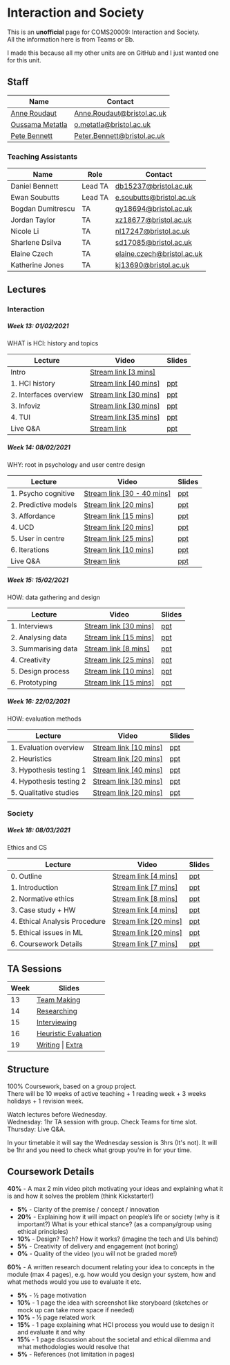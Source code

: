 # Interaction and Society
This is an **unofficial** page for COMS20009: Interaction and Society.  
All the information here is from Teams or Bb.

I made this because all my other units are on GitHub and I just wanted one for this unit.

## Staff

| Name | Contact |
| ---- | ------- |
| [Anne Roudaut](https://www.bristol.ac.uk/people/person/Anne-Roudaut-a7b95754-76b9-4a84-aa44-eec954f5c873) | [Anne.Roudaut@bristol.ac.uk](mailto:Anne.Roudaut@bristol.ac.uk) |
| [Oussama Metatla](https://www.bristol.ac.uk/people/person/Oussama-Metatla-d8a0f795-2a01-4509-9b1e-1fa2fd913d74/) | [o.metatla@bristol.ac.uk](mailto:o.metatla@bristol.ac.uk) |
| [Pete Bennett](http://www.peteinfo.com/) | [Peter.Bennett@bristol.ac.uk](mailto:Peter.Bennett@bristol.ac.uk) |

### Teaching Assistants

| Name | Role | Contact |
| ---- |----- | ------- |
| Daniel Bennett | Lead TA | [db15237@bristol.ac.uk](mailto:db15237@bristol.ac.uk) |
| Ewan Soubutts | Lead TA | [e.soubutts@bristol.ac.uk](mailto:e.soubutts@bristol.ac.uk) |
| Bogdan Dumitrescu | TA | [qy18694@bristol.ac.uk](mailto:qy18694@bristol.ac.uk) |
| Jordan Taylor | TA | [xz18677@bristol.ac.uk](mailto:xz18677@bristol.ac.uk) |
| Nicole Li | TA | [nl17247@bristol.ac.uk](mailto:nl17247@bristol.ac.uk) |
| Sharlene Dsilva | TA | [sd17085@bristol.ac.uk](mailto:sd17085@bristol.ac.uk) |
| Elaine Czech | TA | [elaine.czech@bristol.ac.uk](mailto:elaine.czech@bristol.ac.uk) |
| Katherine Jones | TA | [kj13690@bristol.ac.uk](mailto:kj13690@bristol.ac.uk) |

## Lectures

### Interaction

##### Week 13: 01/02/2021

WHAT is HCI: history and topics

| Lecture | Video | Slides |
| ------ | ---- | --- |
| Intro | [Stream link [3 mins]](https://web.microsoftstream.com/video/8002ce9a-6505-4b0f-a199-db0d2b52cd4a) |  |
| 1. HCI history | [Stream link [40 mins]](https://web.microsoftstream.com/video/2deffa4c-c1a2-4489-ae92-f99b660851cd) | [ppt](https://uob.sharepoint.com/:p:/r/teams/grp-InteractionSociety/Shared%20Documents/General/Lectures/WEEK13/Week13-Chunk%201-IntAndSoc-HCIhistory-40min.pptx?d=w0726ccda6f39462590ac67c6ce58610d&csf=1&web=1&e=bLyHJv) |
| 2. Interfaces overview | [Stream link [30 mins]](https://web.microsoftstream.com/video/9d5c85b2-32fe-45de-ae3a-20581a292db8) | [ppt](https://uob.sharepoint.com/:p:/r/teams/grp-InteractionSociety/Shared%20Documents/General/Lectures/WEEK13/Week13-Chunk%202-IntAndSoc-Interfaces%20overview-30min.pptx?d=w56115e39832944209163ee3d50e1feea&csf=1&web=1&e=2afO4H) |
| 3. Infoviz | [Stream link [30 mins]](https://web.microsoftstream.com/video/ec89410d-c5d7-4a89-9d1e-b257244b526f) | [ppt](https://uob.sharepoint.com/:p:/r/teams/grp-InteractionSociety/Shared%20Documents/General/Lectures/WEEK13/Week13-Chunk%203-IntAndSoc-Infoviz-30min.pptx?d=w2e521a7f05f9494ebba616cbfbddc336&csf=1&web=1&e=QcASIF) |
| 4. TUI | [Stream link [35 mins]](https://web.microsoftstream.com/video/a2f515e2-0c26-41a6-aa17-092d90a22e01) | [ppt](https://uob.sharepoint.com/:p:/r/teams/grp-InteractionSociety/Shared%20Documents/General/Lectures/WEEK13/Week13-Chunk%204-IntAndSoc-TUI-35min.pptx?d=we7838b6eefd041a5a565c9f2159cfdab&csf=1&web=1&e=vneH8i) |
| Live Q&A | [Stream link](https://web.microsoftstream.com/video/bb6c697c-930b-4c0b-94c0-a790b1b416f6) | [ppt](https://uob.sharepoint.com/:p:/r/teams/grp-InteractionSociety/Shared%20Documents/General/Lectures/WEEK13/Week13-Chunk%205-IntAndSoc-Introduction.pptx?d=wcd8fe2b27cdc4d0d82ea0ba598f7a3a4&csf=1&web=1&e=MLiVMp) |

##### Week 14: 08/02/2021

WHY: root in psychology and user centre design

| Lecture | Video | Slides |
| ------ | ---- | --- |
| 1. Psycho cognitive | [Stream link [30 - 40 mins]](https://web.microsoftstream.com/video/b160bed6-5465-4141-b3fc-dd4fe293b66f) | [ppt](https://uob.sharepoint.com/:p:/r/teams/grp-InteractionSociety/Shared%20Documents/General/Lectures/WEEK14/Week14-Chunk%201-IntAndSoc-PsychoCognitive-30-40min.pptx?d=wad362f391412414c8ec319e5c71f1103&csf=1&web=1&e=9VWuQ8) |
| 2. Predictive models | [Stream link [20 mins]](https://web.microsoftstream.com/video/ae5775fe-cd00-4a31-b012-d6ca5daa4b88) | [ppt](https://uob.sharepoint.com/:p:/r/teams/grp-InteractionSociety/Shared%20Documents/General/Lectures/WEEK14/Week14-Chunk%202-IntAndSoc-PredictiveModels-20min.pptx?d=wfbdbdc128b0f467b988cb960d053067c&csf=1&web=1&e=Uw0Jd2) |
| 3. Affordance | [Stream link [15 mins]](https://web.microsoftstream.com/video/c1eab9c9-7036-48e5-992f-9b5fa77237f0) | [ppt](https://uob.sharepoint.com/:p:/r/teams/grp-InteractionSociety/Shared%20Documents/General/Lectures/WEEK14/Week14-Chunk%203-IntAndSoc-Affordance-15min.pptx?d=wed07c5d5bfcb4c7eae531aacdcd47445&csf=1&web=1&e=U5qqaq) |
| 4. UCD | [Stream link [20 mins]](https://web.microsoftstream.com/video/84165df4-6c45-4732-b796-8a1f44739ef2) | [ppt](https://uob.sharepoint.com/:p:/r/teams/grp-InteractionSociety/Shared%20Documents/General/Lectures/WEEK14/Week14-Chunk%204-IntAndSoc-UCD-20min.pptx?d=w7cafac71fe9c4e2a91723096447f51d5&csf=1&web=1&e=fGESQt) |
| 5. User in centre | [Stream link [25 mins]](https://web.microsoftstream.com/video/fc51f160-b10b-4239-81cc-f3e355aef625) | [ppt](https://uob.sharepoint.com/:p:/r/teams/grp-InteractionSociety/Shared%20Documents/General/Lectures/WEEK14/Week14-Chunk%205-IntAndSoc-UserInCenter-25min.pptx?d=wb3bbd13d218b47f2865a3bfc1cd00e02&csf=1&web=1&e=utdtCD) |
| 6. Iterations | [Stream link [10 mins]](https://web.microsoftstream.com/video/ea2e909f-ab6d-4fad-8851-47235a148794) | [ppt](https://uob.sharepoint.com/:p:/r/teams/grp-InteractionSociety/Shared%20Documents/General/Lectures/WEEK14/Week14-Chunk%206-IntAndSoc-Iterations-10min.pptx?d=w8460c381b51841428cb1f8b3fa8f2050&csf=1&web=1&e=A6BtKV) |
| Live Q&A | [Stream link](https://web.microsoftstream.com/video/e2ba8c13-b86a-4a2b-b63b-c03822fdda91) | [ppt](https://uob.sharepoint.com/:p:/r/teams/grp-InteractionSociety/Shared%20Documents/General/QA-IntAndSoc-20-21.pptx?d=w8f783a14440c4de98fd98ad02dcab645&csf=1&web=1&e=7rJ3Dn) |

##### Week 15: 15/02/2021

HOW: data gathering and design

| Lecture | Video | Slides |
| ------ | ---- | --- |
| 1. Interviews | [Stream link [30 mins]](https://web.microsoftstream.com/video/6200ee2f-f30a-41de-943c-3c9c152fcef4) | [ppt](https://uob.sharepoint.com/:p:/r/teams/grp-InteractionSociety/Shared%20Documents/General/Lectures/WEEK15/Week15-Chunk%201-IntAndSoc-Interview-30min.pptx?d=w53dd827d230e461e9ecd9618123c7a4e&csf=1&web=1&e=63HxHL) |
| 2. Analysing data| [Stream link [15 mins]](https://web.microsoftstream.com/video/f696a7a1-98d7-4e00-a529-7ca3682aeb2b) | [ppt](https://uob.sharepoint.com/:p:/r/teams/grp-InteractionSociety/Shared%20Documents/General/Lectures/WEEK15/Week15-Chunk%202-IntAndSoc-Needfinding-15min.pptx?d=w7b9116c259f240ca90d39fe01b443b34&csf=1&web=1&e=4AqII0) |
| 3. Summarising data| [Stream link [8 mins]](https://web.microsoftstream.com/video/24615f39-1a8f-423f-9367-6feacb69cf71) | [ppt](https://uob.sharepoint.com/:p:/r/teams/grp-InteractionSociety/Shared%20Documents/General/Lectures/WEEK15/Week15-Chunk%203-IntAndSoc-PersonaScenarioStoryboard-8min.pptx?d=wbdecb0a76e0349bbbe4be795ed5faed3&csf=1&web=1&e=HaqC68) |
| 4. Creativity | [Stream link [25 mins]](https://web.microsoftstream.com/video/e5fafa5c-d8aa-4728-858d-1b31f4d57144) | [ppt](https://uob.sharepoint.com/:p:/r/teams/grp-InteractionSociety/Shared%20Documents/General/Lectures/WEEK15/Week15-Chunk%204-IntAndSoc-Creativity-25min.pptx?d=w5101778f41454193ba4bfabd38e97a43&csf=1&web=1&e=RHoEyN) |
| 5. Design process | [Stream link [10 mins]](https://web.microsoftstream.com/video/ca012fac-3a3e-4840-9c61-7e924a4361c4) | [ppt](https://uob.sharepoint.com/:p:/r/teams/grp-InteractionSociety/Shared%20Documents/General/Lectures/WEEK15/Week15-Chunk%205-IntAndSoc-DesignProcess-10min.pptx?d=wbf252519cc72424d81bd53f498bfeaeb&csf=1&web=1&e=LaPFiF) |
| 6. Prototyping | [Stream link [15 mins]](https://web.microsoftstream.com/video/d56efcd8-8a21-46ff-8795-e2deb9e58a0b) | [ppt](https://uob.sharepoint.com/:p:/r/teams/grp-InteractionSociety/Shared%20Documents/General/Lectures/WEEK15/Week15-Chunk%206-IntAndSoc-Protyping-25min.pptx?d=wdbde6b052424453186a2e1d8ab851f40&csf=1&web=1&e=dnWAyh) |

##### Week 16: 22/02/2021

HOW: evaluation methods

| Lecture | Video | Slides |
| ------ | ---- | --- |
| 1. Evaluation overview | [Stream link [10 mins]](https://web.microsoftstream.com/video/e136684a-ad7e-4371-be37-3599f4622735) | [ppt](https://uob.sharepoint.com/:p:/r/teams/grp-InteractionSociety/Shared%20Documents/General/Lectures/WEEK16/Week16-Chunk%201-IntAndSoc-EvaluationOverview-10min.pptx?d=w3b263bd0683d406d902cf1a0459a5e54&csf=1&web=1&e=hIW0i7) |
| 2. Heuristics | [Stream link [20 mins]](https://web.microsoftstream.com/video/8e1482e1-e27c-41f6-8252-34b286872ded) | [ppt](https://uob.sharepoint.com/:p:/r/teams/grp-InteractionSociety/Shared%20Documents/General/Lectures/WEEK16/Week16-Chunk%202-IntAndSoc-Heuristics-20min.pptx?d=w184230debf524c459d8d3b662cdc5ec2&csf=1&web=1&e=rEqSdV) |
| 3. Hypothesis testing 1 | [Stream link [40 mins]](https://web.microsoftstream.com/video/10774390-781f-41c6-9631-722d290c41f7) | [ppt](https://uob.sharepoint.com/:p:/r/teams/grp-InteractionSociety/Shared%20Documents/General/Lectures/WEEK16/Week16-Chunk%203%20and%204-IntAndSoc-hypothesistesting70min.pptx?d=wdecfbaf3bd7b4a9b9c9949f2836b9fcc&csf=1&web=1&e=fCa12t) |
| 4. Hypothesis testing 2 | [Stream link [30 mins]](https://web.microsoftstream.com/video/6d3ccb38-459c-4258-8a0a-d6433289b6d7) | [ppt](https://uob.sharepoint.com/:p:/r/teams/grp-InteractionSociety/Shared%20Documents/General/Lectures/WEEK16/Week16-Chunk%203%20and%204-IntAndSoc-hypothesistesting70min.pptx?d=wdecfbaf3bd7b4a9b9c9949f2836b9fcc&csf=1&web=1&e=fCa12t) |
| 5. Qualitative studies | [Stream link [20 mins]](https://web.microsoftstream.com/video/091a6872-c7e2-4f9d-ac9c-2e121f710498) | [ppt](https://uob.sharepoint.com/:p:/r/teams/grp-InteractionSociety/Shared%20Documents/General/Lectures/WEEK16/Week16-Chunk%205-IntAndSoc-Qualitative-20min.pptx?d=wf5139ed87cf04afd87d3c038ceba2b01&csf=1&web=1&e=hdU8F8) |

### Society

##### Week 18: 08/03/2021

Ethics and CS

| Lecture | Video | Slides |
| ------ | ---- | --- |
| 0. Outline | [Stream link [4 mins]](https://web.microsoftstream.com/video/bd94ebdf-d6a0-40db-9be4-c9047c7189e6) | [ppt](https://uob.sharepoint.com/:b:/r/teams/grp-InteractionSociety/Shared%20Documents/General/Lectures/WEEK18/0%20Int%26Soc-Week18-overview.pdf?csf=1&web=1&e=7GWI92) |
| 1. Introduction | [Stream link [7 mins]](https://web.microsoftstream.com/video/6cdb1cfc-cd68-44a6-835c-c446d91b8a41) | [ppt](https://uob.sharepoint.com/:b:/r/teams/grp-InteractionSociety/Shared%20Documents/General/Lectures/WEEK18/1%20Int%26Soc-Week18-Intro.pdf?csf=1&web=1&e=Bt72YF) |
| 2. Normative ethics| [Stream link [8 mins]](https://web.microsoftstream.com/video/4f10fed3-dc57-4b75-bd3e-267a3d902a87) | [ppt](https://uob.sharepoint.com/:b:/r/teams/grp-InteractionSociety/Shared%20Documents/General/Lectures/WEEK18/2%20Int%26Soc-Week18-Normative-Ethics.pdf?csf=1&web=1&e=2hyREi) |
| 3. Case study + HW| [Stream link [4 mins]](https://web.microsoftstream.com/video/a3d9f88e-1027-4801-841b-1b7e8dfd0a7f) | [ppt](https://uob.sharepoint.com/:b:/r/teams/grp-InteractionSociety/Shared%20Documents/General/Lectures/WEEK18/3%20Int%26Soc-Week18-Case-Study+Homework!.pdf?csf=1&web=1&e=MewMpL) |
| 4. Ethical Analysis Procedure| [Stream link [20 mins]](https://web.microsoftstream.com/video/229ac83a-8767-4fa2-8a1b-c3a8c753c5e5) | [ppt](https://uob.sharepoint.com/:b:/r/teams/grp-InteractionSociety/Shared%20Documents/General/Lectures/WEEK18/4%20Int%26Soc-Week18-Ethical-Analysis-Procedure%20.pdf?csf=1&web=1&e=eNG5F7) |
| 5. Ethical issues in ML| [Stream link [20 mins]](https://web.microsoftstream.com/video/f6389f7f-84db-4950-b8c3-a1872aae4840) | [ppt](https://uob.sharepoint.com/:b:/r/teams/grp-InteractionSociety/Shared%20Documents/General/Lectures/WEEK18/5%20Int%26Soc-Week18-Ethical-Issues-in-ML.pdf?csf=1&web=1&e=udZuOU) |
| 6. Coursework Details | [Stream link [7 mins]](https://web.microsoftstream.com/video/94092450-55c4-4022-992a-b65632c15a41) | [ppt](https://uob.sharepoint.com/:b:/r/teams/grp-InteractionSociety/Shared%20Documents/General/Lectures/WEEK18/6%20Int%26Soc-Week18-Coursework%20Details.pdf?csf=1&web=1&e=PTexhP) |


## TA Sessions

| Week | Slides |
| ---- | ------ |
| 13 | [Team Making](https://uob.sharepoint.com/:p:/r/teams/grp-InteractionSociety/Shared%20Documents/General/TA%20SESSION%20material/CW-week13-teamMaking.pptx?d=we3624dbcbfca40978d1157035272b1e0&csf=1&web=1&e=gL3fKG) |
| 14 | [Researching](https://uob.sharepoint.com/:p:/r/teams/grp-InteractionSociety/Shared%20Documents/General/TA%20SESSION%20material/CW-week14-Researching.pptx?d=wda8a3158e9514bdc9622c71bd3a38e6a&csf=1&web=1&e=O0JJAb) |
| 15 | [Interviewing](https://uob.sharepoint.com/:p:/r/teams/grp-InteractionSociety/Shared%20Documents/General/TA%20SESSION%20material/CW-week15-Interviewing.pptx?d=wa132ea7be8624ab88908296174e606a7&csf=1&web=1&e=BeNG1R) |
| 16 | [Heuristic Evaluation](https://uob.sharepoint.com/:p:/r/teams/grp-InteractionSociety/Shared%20Documents/General/TA%20SESSION%20material/CW-week16-HeuristicEvaluation.pptx?d=w5828f905169b42a3857741dcfd92d125&csf=1&web=1&e=aA5ofO) |
| 19 | [Writing](https://uob.sharepoint.com/:p:/r/teams/grp-InteractionSociety/Shared%20Documents/General/TA%20SESSION%20material/CW-week19-Writting.pptx?d=wae6fc9aceb0240df99530defee147c06&csf=1&web=1&e=OLaJcl) \| [Extra](https://uob.sharepoint.com/:b:/r/teams/grp-InteractionSociety/Shared%20Documents/General/TA%20SESSION%20material/CW-week19-WritingExtra.pdf?csf=1&web=1&e=t4Vq6z) |


## Structure

100% Coursework, based on a group project.  
There will be 10 weeks of active teaching + 1 reading week + 3 weeks holidays + 1 revision week.

Watch lectures before Wednesday.  
Wednesday: 1hr TA session with group. Check Teams for time slot.  
Thursday: Live Q&A.

In your timetable it will say the Wednesday session is 3hrs (It's not). It will be 1hr and you need to check what group you're in for your time.

## Coursework Details

**40%** - A max 2 min video pitch motivating your ideas and explaining what it is and how it solves the problem (think Kickstarter!)
  - **5%** - Clarity of the premise / concept / innovation  
  - **20%** -  Explaining how it will impact on people’s life or society (why is it important?) What is your ethical stance? (as a company/group using ethical principles)  
  - **10%** - Design? Tech? How it works? (imagine the tech and UIs behind)  
  - **5%** - Creativity of delivery and engagement (not boring)  
  - **0%** - Quality of the video (you will not be graded more!)  

**60%** - A written research document relating your idea to concepts in the module (max 4 pages), e.g. how would you design your system, how and what methods would you use to evaluate it etc.  
  - **5%** - ½ page motivation  
  - **10%** - 1 page the idea with screenshot like storyboard (sketches or mock up can take more space if needed)  
  - **10%** - ½ page related work  
  - **15%** - 1 page explaining what HCI process you would use to design it and evaluate it and why  
  - **15%** - 1 page discussion about the societal and ethical dilemma and what methodologies would resolve that   
  - **5%** - References (not limitation in pages)  
 
